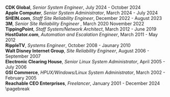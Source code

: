 **CDK Global**, *Senior System Engineer*, July 2024 - October 2024  
**Apple Computer**, *Senior System Administrator*, March 2024 - July 2024  
**SHEIN.com**, *Staff Site Reliability Engineer*, December 2022 - August 2023  
**3M**, *Senior Site Reliability Engineer* , March 2020  November 2022  
**TippingPoint**, *Staff System/Network Architect*, March 2012 - June 2019  
**HostGator.com**, *Automation and Escalation Engineer*, March 2011 - May 2012  
**RippleTV**,  *Systems Engineer*, October 2008 - Jaunary 2010  
**Walt Disney Internet Group**, *Site Reliability Engineer*, August 2006 - September 2007  
**Electronic Clearing House**, *Senior Linux System Administrator*, April 2005 - July 2006  
**GSI Commerce**, *HPUX/Windows/Linux System Administrator*,  March 2002 -  February 2005  
**Reachable CEO Enterprises**, *Freelancer*, January 2001 - December 2024
\pagebreak
